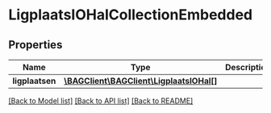 # LigplaatsIOHalCollectionEmbedded

## Properties
Name | Type | Description | Notes
------------ | ------------- | ------------- | -------------
**ligplaatsen** | [**\BAGClient\BAGClient\LigplaatsIOHal[]**](LigplaatsIOHal.md) |  | [optional] 

[[Back to Model list]](../../README.md#documentation-for-models) [[Back to API list]](../../README.md#documentation-for-api-endpoints) [[Back to README]](../../README.md)

